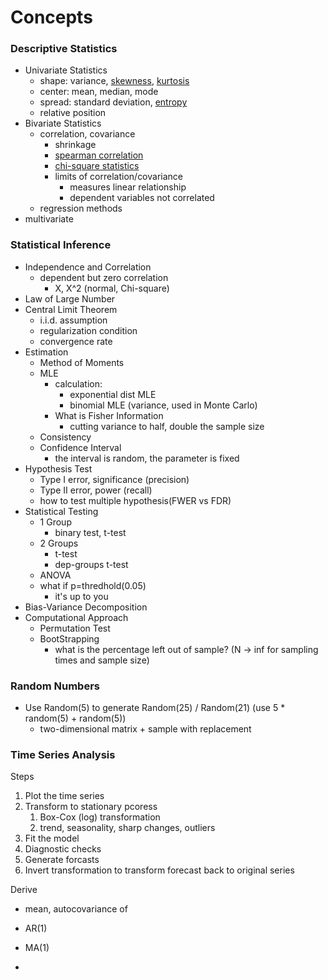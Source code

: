 # Concepts

### Descriptive Statistics

* Univariate Statistics
  * shape: variance, [skewness](https://en.wikipedia.org/wiki/Skewness), [kurtosis](https://en.wikipedia.org/wiki/Kurtosis)
  * center: mean, median, mode
  * spread: standard deviation, [entropy](https://en.wikipedia.org/wiki/Entropy_%28information_theory%29)
  * relative position
* Bivariate Statistics
  * correlation, covariance
    * shrinkage
    * [spearman correlation](https://en.wikipedia.org/wiki/Spearman%27s_rank_correlation_coefficient)
    * [chi-square statistics](https://en.wikipedia.org/wiki/Chi-squared_test)
    * limits of correlation/covariance
      * measures linear relationship
      * dependent variables not correlated
  * regression methods
* multivariate

### Statistical Inference

* Independence and Correlation
  * dependent but zero correlation
    * X, X^2 \(normal, Chi-square\)
* Law of Large Number
* Central Limit Theorem
  * i.i.d. assumption
  * regularization condition
  * convergence rate
* Estimation
  * Method of Moments
  * MLE
    * calculation: 
      * exponential dist MLE
      * binomial MLE \(variance, used in Monte Carlo\)
    * What is Fisher Information
      * cutting variance to half, double the sample size
  * Consistency
  * Confidence Interval
    * the interval is random, the parameter is fixed
* Hypothesis Test
  * Type I error, significance \(precision\)
  * Type II error, power \(recall\)
  * how to test multiple hypothesis\(FWER vs FDR\)
* Statistical Testing
  * 1 Group
    * binary test, t-test
  * 2 Groups
    * t-test
    * dep-groups t-test
  * ANOVA
  * what if p=thredhold\(0.05\)
    * it's up to you
* Bias-Variance Decomposition
* Computational Approach
  * Permutation Test
  * BootStrapping
    * what is the percentage left out of sample? \(N -&gt; inf for sampling times and sample size\)

### Random Numbers

* Use Random\(5\) to generate Random\(25\) / Random\(21\) \(use 5 \* random\(5\) + random\(5\)\)
  * two-dimensional matrix + sample with replacement

### Time Series Analysis

Steps

1. Plot the time series
2. Transform to stationary pcoress
   1. Box-Cox \(log\) transformation
   2. trend, seasonality, sharp changes, outliers
3. Fit the model
4. Diagnostic checks
5. Generate forcasts
6. Invert transformation to transform forecast back to original series

Derive

* mean, autocovariance of

* AR\(1\)
* MA\(1\)
* 


